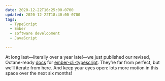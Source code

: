 ```yaml
---
date: 2020-12-22T16:25:00-0700
updated: 2020-12-22T18:40:00-0700
tags:
  - TypeScript
  - Ember
  - software development
  - JavaScript

---
```


At long last—literally over a year late!—we just published our revised, Octane-ready [docs][docs] for [ember-cli-typescript][e-c-ts]. They’re far from perfect, but we’ll iterate from here. And keep your eyes open: lots more motion in this space over the next six months!

[docs]: https://typed-ember.gitbook.io/ember-cli-typescript/
[e-c-ts]: https://github.com/typed-ember/ember-cli-typescript
[Octane]: https://emberjs.com/editions/octane/
